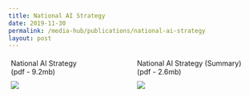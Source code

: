 ```yaml
---
title: National AI Strategy
date: 2019-11-30
permalink: /media-hub/publications/national-ai-strategy
layout: post
---
```



<div style="width:100%;display:flex;flex-wrap:wrap;"> 
  <div style="flex:30%;padding:1%;">
    National AI Strategy<br>(pdf - 9.2mb)
  </div>  
  <div style="flex:30%;padding:1%;">
    National AI Strategy (Summary)<br>(pdf - 2.6mb)
  </div>  
</div>
<div style="width:100%;display:flex;flex-wrap:wrap;"> 
  <div style="flex:30%;padding:1%;">
    <a href="/files/publications/national-ai-strategy.pdf"><img src="/images/our-smart-nation/national-AI-strat-cover.png"></a>
  </div>  
  <div style="flex:30%;padding:1%;">
    <a href="/files/publications/national-ai-strategy-summary.pdf"><img src="/images/our-smart-nation/national-ai-strat-summary-cover.png"></a>
  </div>  
</div>
